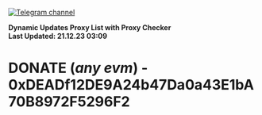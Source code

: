 [![Telegram channel](https://img.shields.io/endpoint?url=https://runkit.io/damiankrawczyk/telegram-badge/branches/master?url=https://t.me/n4z4v0d)](https://t.me/n4z4v0d) 

**Dynamic Updates Proxy List with Proxy Checker**  
**Last Updated: 21.12.23 03:09**

# DONATE (_any evm_) - 0xDEADf12DE9A24b47Da0a43E1bA70B8972F5296F2
